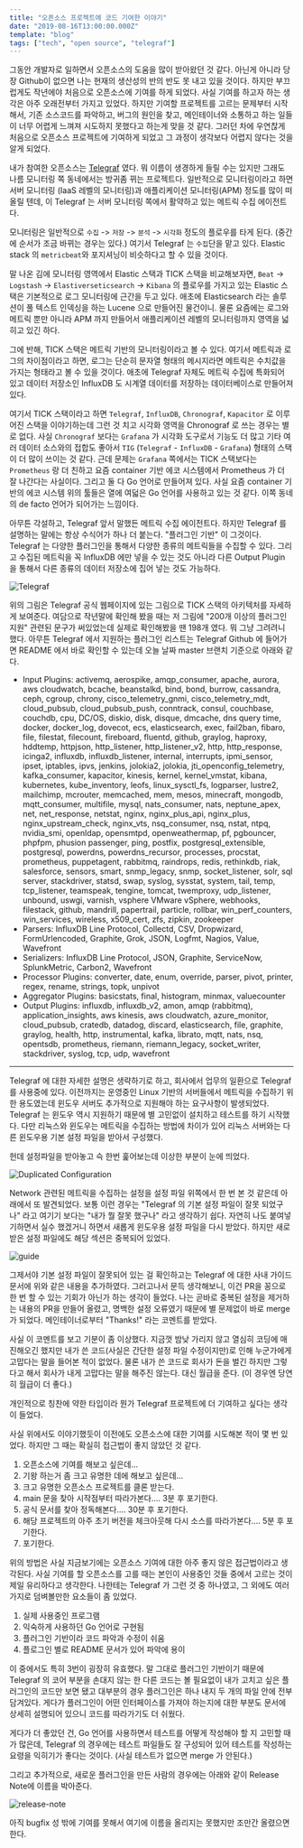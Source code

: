 ```yaml
---
title: "오픈소스 프로젝트에 코드 기여한 이야기"
date: "2019-08-16T13:00:00.000Z"
template: "blog"
tags: ["tech", "open source", "telegraf"]
---
```


그동안 개발자로 일하면서 오픈소스의 도움을 많이 받아왔던 것 같다. 아닌게 아니라 당장 Github이 없으면 나는 현재의 생산성의 반의 반도 못 내고 있을 것이다. 하지만 부끄럽게도 작년에야 처음으로 오픈소스에 기여를 하게 되었다. 사실 기여를 하고자 하는 생각은 아주 오래전부터 가지고 있었다. 하지만 기여할 프로젝트를 고르는 문제부터 시작해서, 기존 소스코드를 파악하고, 버그의 원인을 찾고, 메인테이너와 소통하고 하는 일들이 너무 어렵게 느껴져 시도하지 못했다고 하는게 맞을 것 같다. 그러던 차에 우연찮게 처음으로 오픈소스 프로젝트에 기여하게 되었고 그 과정이 생각보다 어렵지 않다는 것을 알게 되었다.

내가 참여한 오픈소스는 [Telegraf](https://github.com/influxdata/telegraf) 였다. 뭐 이름이 생경하게 들릴 수는 있지만 그래도 나름 모니터링 쪽 동네에서는 방귀좀 뀌는 프로젝트다. 일반적으로 모니터링이라고 하면 서버 모니터링 (IaaS 레벨의 모니터링)과 애플리케이션 모니터링(APM) 정도를 많이 떠올릴 텐데, 이 Telegraf 는 서버 모니터링 쪽에서 활약하고 있는 메트릭 수집 에이전트다.

모니터링은 일반적으로 `수집` -> `저장` -> `분석` -> `시각화` 정도의 플로우를 타게 된다. (중간에 순서가 조금 바뀌는 경우는 있다.) 여기서 Telegraf 는 `수집`단을 맡고 있다. Elastic stack 의 `metricbeat`와 포지셔닝이 비슷하다고 할 수 있을 것이다.

말 나온 김에 모니터링 영역에서 Elastic 스택과 TICK 스택을 비교해보자면, `Beat` -> `Logstash` -> `Elastiverseticsearch` -> `Kibana` 의 플로우를 가지고 있는 Elastic 스택은 기본적으로 로그 모니터링에 근간을 두고 있다. 애초에 Elasticsearch 라는 솔루션이 풀 텍스트 인덱싱을 하는 Lucene 으로 만들어진 물건이니. 물론 요즘에는 로그와 메트릭 뿐만 아니라 APM 까지 만들어서 애플리케이션 레벨의 모니터링까지 영역을 넓히고 있긴 하다.

그에 반해, TICK 스택은 메트릭 기반의 모니터링이라고 볼 수 있다. 여기서 메트릭과 로그의 차이점이라고 하면, 로그는 단순히 문자열 형태의 메시지라면 메트릭은 수치값을 가지는 형태라고 볼 수 있을 것이다. 애초에 Telegraf 자체도 메트릭 수집에 특화되어 있고 데이터 저장소인 InfluxDB 도 시계열 데이터를 저장하는 데이터베이스로 만들어져 있다.

여기서 TICK 스택이라고 하면 `Telegraf`, `InfluxDB`, `Chronograf`, `Kapacitor` 로 이루어진 스택을 이야기하는데 그런 것 치고 시각화 영역을 Chronograf 로 쓰는 경우는 별로 없다. 사실 `Chronograf` 보다는 `Grafana` 가 시각화 도구로서 기능도 더 많고 기타 여러 데이터 소스와의 접합도 좋아서 `TIG` (`Telegraf` - `InfluxDB` - `Grafana`) 형태의 스택이 더 많이 쓰이는 것 같다. 근데 문제는 `Grafana` 쪽에서는 TICK 스택보다는 `Prometheus` 랑 더 친하고 요즘 container 기반 에코 시스템에서 Prometheus 가 더 잘 나간다는 사실이다. 그리고 둘 다 Go 언어로 만들어져 있다. 사실 요즘 container 기반의 에코 시스템 위의 툴들은 열에 여덟은 Go 언어를 사용하고 있는 것 같다. 이쪽 동네의 de facto 언어가 되어가는 느낌이다.

아무튼 각설하고, Telegraf 앞서 말했든 메트릭 수집 에이전트다. 하지만 Telegraf 를 설명하는 말에는 항상 수식어가 하나 더 붙는다. "플러그인 기반" 이 그것이다. Telegraf 는 다양한 플러그인을 통해서 다양한 종류의 메트릭들을 수집할 수 있다. 그리고 수집된 메트릭을 꼭 InfluxDB 에만 넣을 수 있는 것도 아니라 다른 Output Plugin 을 통해서 다른 종류의 데이터 저장소에 집어 넣는 것도 가능하다.

![Telegraf](https://www.influxdata.com/wp-content/uploads/Telegraf-GREY-Diagram.png)

위의 그림은 Telegraf 공식 웹페이지에 있는 그림으로 TICK 스택의 아키텍처를 자세하게 보여준다. 여담으로 작년말에 확인해 봤을 때는 저 그림에 "200개 이상의 플러그인 지원" 관련된 문구가 써있었는데 실제로 확인해봤을 땐 198개 였다. 뭐 그냥 그려려니 했다. 아무튼 Telegraf 에서 지원하는 플러그인 리스트는 Telegraf Github 에 들어가면 README 에서 바로 확인할 수 있는데 오늘 날짜 master 브랜치 기준으로 아래와 같다.

- Input Plugins: activemq, aerospike, amqp_consumer, apache, aurora, aws cloudwatch, bcache, beanstalkd, bind, bond, burrow, cassandra, ceph, cgroup, chrony, cisco_telemetry_gnmi, cisco_telemetry_mdt, cloud_pubsub, cloud_pubsub_push, conntrack, consul, couchbase, couchdb, cpu, DC/OS, diskio, disk, disque, dmcache, dns query time, docker, docker_log, dovecot, ecs, elasticsearch, exec, fail2ban, fibaro, file, filestat, filecount, fireboard, fluentd, github, graylog, haproxy, hddtemp, httpjson, http_listener, http_listener_v2, http, http_response, icinga2, influxdb, influxdb_listener, internal, interrupts, ipmi_sensor, ipset, iptables, ipvs, jenkins, jolokia2, jolokia, jti_openconfig_telemetry, kafka_consumer, kapacitor, kinesis, kernel, kernel_vmstat, kibana, kubernetes, kube_inventory, leofs, linux_sysctl_fs, logparser, lustre2, mailchimp, mcrouter, memcached, mem, mesos, minecraft, mongodb, mqtt_consumer, multifile, mysql, nats_consumer, nats, neptune_apex, net, net_response, netstat, nginx, nginx_plus_api, nginx_plus, nginx_upstream_check, nginx_vts, nsq_consumer, nsq, nstat, ntpq, nvidia_smi, openldap, opensmtpd, openweathermap, pf, pgbouncer, phpfpm, phusion passenger, ping, postfix, postgresql_extensible, postgresql, powerdns, powerdns_recursor, processes, procstat, prometheus, puppetagent, rabbitmq, raindrops, redis, rethinkdb, riak, salesforce, sensors, smart, snmp_legacy, snmp, socket_listener, solr, sql server, stackdriver, statsd, swap, syslog, sysstat, system, tail, temp, tcp_listener, teamspeak, tengine, tomcat, twemproxy, udp_listener, unbound, uswgi, varnish, vsphere VMware vSphere, webhooks, filestack, github, mandrill, papertrail, particle, rollbar, win_perf_counters, win_services, wireless, x509_cert, zfs, zipkin, zookeeper
- Parsers: InfluxDB Line Protocol, Collectd, CSV, Dropwizard, FormUrlencoded, Graphite, Grok, JSON, Logfmt, Nagios, Value, Wavefront
- Serializers: InfluxDB Line Protocol, JSON, Graphite, ServiceNow, SplunkMetric, Carbon2, Wavefront
- Processor Plugins: converter, date, enum, override, parser, pivot, printer, regex, rename, strings, topk, unpivot
- Aggregator Plugins: basicstats, final, histogram, minmax, valuecounter
- Output Plugins: influxdb, influxdb_v2, amon, amqp (rabbitmq), application_insights, aws kinesis, aws cloudwatch, azure_monitor, cloud_pubsub, cratedb, datadog, discard, elasticsearch, file, graphite, graylog, health, http, instrumental, kafka, librato, mqtt, nats, nsq, opentsdb, prometheus, riemann, riemann_legacy, socket_writer, stackdriver, syslog, tcp, udp, wavefront



---



Telegraf 에 대한 자세한 설명은 생략하기로 하고, 회사에서 업무의 일환으로 Telegraf 를 사용중에 있다. 이전까지는 운영중인 Linux 기반의 서버들에서 메트릭을 수집하기 위한 용도였는데 윈도우 서버도 추가적으로 지원해야 하는 요구사항이 발생되었다. Telegraf 는 윈도우 역시 지원하기 때문에 별 고민없이 설치하고 테스트를 하기 시작했다. 다만 리눅스와 윈도우는 메트릭을 수집하는 방법에 차이가 있어 리눅스 서버와는 다른 윈도우용 기본 설정 파일을 받아서 구성했다.

헌데 설정파일을 받아놓고 슥 한번 훑어보는데 이상한 부분이 눈에 띄었다.

![Duplicated Configuration](1.png)

Network 관련된 메트릭을 수집하는 설정을 설정 파일 위쪽에서 한 번 본 것 같은데 아래에서 또 발견되었다. 보통 이런 경우는 "Telegraf 의 기본 설정 파일이 잘못 되었구나" 라고 여기기 보다는 "내가 뭘 잘못 했구나" 라고 생각하기 쉽다. 자연히 나도 붙여넣기하면서 실수 했겠거니 하면서 새롭게 윈도우용 설정 파일을 다시 받았다. 하지만 새로 받은 설정 파일에도 해당 섹션은 중복되어 있었다.

![guide](2.png)

그제서야 기본 설정 파일이 잘못되어 있는 걸 확인하고는 Telegraf 에 대한 사내 가이드 문서에 위와 같은 내용을 추가하였다. 그러고나서 문득 생각해보니, 이건 PR을 꽁으로 한 번 할 수 있는 기회가 아닌가 하는 생각이 들었다. 나는 곧바로 중복된 설정을 제거하는 내용의 PR을 만들어 올렸고, 명백한 설정 오류였기 때문에 별 문제없이 바로 merge가 되었다. 메인테이너로부터 "Thanks!" 라는 코멘트를 받았다.

사실 이 코멘트를 보고 기분이 좀 이상했다. 지금껏 밤낮 가리지 않고 열심히 코딩에 매진해오긴 했지만 내가 쓴 코드(사실은 간단한 설정 파일 수정이지만)로 인해 누군가에게 고맙다는 말을 들어본 적이 없었다. 물론 내가 쓴 코드로 회사가 돈을 벌긴 하지만 그렇다고 해서 회사가 내게 고맙다는 말을 해주진 않는다. 대신 월급을 준다. (이 경우엔 당연히 월급이 더 좋다.)

개인적으로 칭찬에 약한 타입이라 뭔가 Telegraf 프로젝트에 더 기여하고 싶다는 생각이 들었다.

사실 위에서도 이야기했듯이 이전에도 오픈소스에 대한 기여를 시도해본 적이 몇 번 있었다. 하지만 그 때는 확실히 접근법이 좋지 않았던 것 같다.

1. 오픈소스에 기여를 해보고 싶은데...
2. 기왕 하는거 좀 크고 유명한 데에 해보고 싶은데...
3. 크고 유명한 오픈소스 프로젝트를 클론 받는다.
4. main 문을 찾아 시작점부터 따라가본다.... 3분 후 포기한다.
5. 공식 문서를 찾아 정독해본다.... 30분 후 포기한다.
6. 해당 프로젝트의 아주 초기 버전을 체크아웃해 다시 소스를 따라가본다.... 5분 후 포기한다.
7. 포기한다.

위의 방법은 사실 지금보기에는 오픈소스 기여에 대한 아주 좋지 않은 접근법이라고 생각된다. 사실 기여를 할 오픈소스를 고를 때는 본인이 사용중인 것들 중에서 고르는 것이 제일 유리하다고 생각한다. 나한테는 Telegraf 가 그런 것 중 하나였고, 그 외에도 여러가지로 덤벼볼만한 요소들이 좀 있었다.

1. 실제 사용중인 프로그램
2. 익숙하게 사용하던 Go 언어로 구현됨
3. 플러그인 기반이라 코드 파악과 수정이 쉬움
4. 플로그인 별로 README 문서가 있어 파악에 용이

이 중에서도 특히 3번이 굉장히 유효했다. 말 그대로 플러그인 기반이기 때문에 Telegraf 의 코어 부분을 손대지 않는 한 다른 코드는 볼 필요없이 내가 고치고 싶은 플러그인의 코드만 보면 됐고 대부분의 경우 플러그인은 하나 내지 두 개의 파일 안에 전부 담겨있다. 게다가 플러그인이 어떤 인터페이스를 가져야 하는지에 대한 부분도 문서에 상세히 설명되어 있으니 코드를 따라가기도 더 쉬웠다.

게다가 더 좋았던 건, Go 언어를 사용하면서 테스트를 어떻게 작성해야 할 지 고민할 때가 많은데, Telegraf 의 경우에는 테스트 파일들도 잘 구성되어 있어 테스트를 작성하는 요령을 익히기가 좋다는 것이다. (사실 테스트가 없으면 merge 가 안된다.)

그리고 추가적으로, 새로운 플러그인을 만든 사람의 경우에는 아래와 같이 Release Note에 이름을 박아준다.

![release-note](3.png)

아직 bugfix 성 밖에 기여를 못해서 여기에 이름을 올리지는 못했지만 조만간 올렸으면 한다.